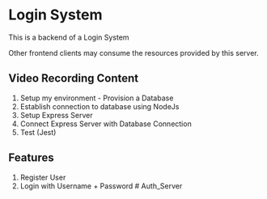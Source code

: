 # Login System

This is a backend of a Login System

Other frontend clients may consume the resources provided by this server.

## Video Recording Content

1. Setup my environment - Provision a Database
2. Establish connection to database using NodeJs
3. Setup Express Server
4. Connect Express Server with Database Connection
5. Test (Jest)

## Features

1. Register User
2. Login with Username + Password
#   A u t h _ S e r v e r  
 